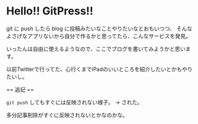 Hello!! GitPress!!
===

git に push したら blog に投稿みたいなことやりたいなとおもいつつ、
そんなよさげなアプリないから自分で作るかと思ってたら、こんなサービスを発見。

いったんは自由に使えるようなので、ここでブログを書いてみようかと思います。

以前Twitterで行ってた、心行くまでiPadのいいところを紹介したいとかもやりたいし。

== 追記 ==

`git push` してもすぐには反映されない様子。
→ された。

多分記事削除がすぐに反映されないとかなのかな。